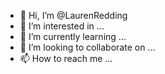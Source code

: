 - 👋 Hi, I’m @LaurenRedding
- 👀 I’m interested in ...
- 🌱 I’m currently learning ...
- 💞️ I’m looking to collaborate on ...
- 📫 How to reach me ...

<!---
LaurenRedding/LaurenRedding is a ✨ special ✨ repository because its `README.md` (this file) appears on your GitHub profile.
You can click the Preview link to take a look at your changes.
--->
